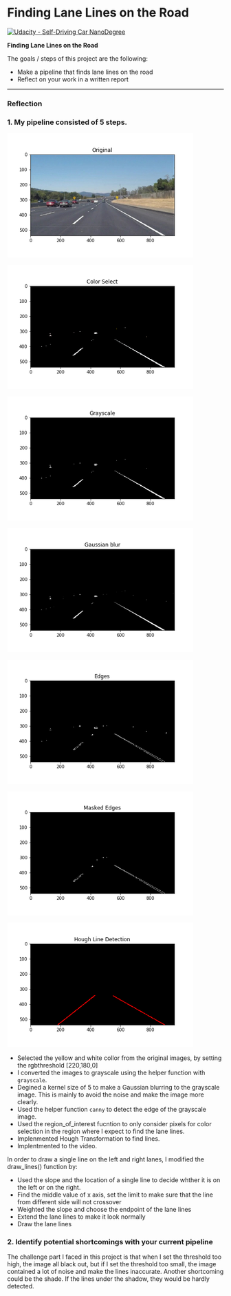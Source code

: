 # **Finding Lane Lines on the Road** 
[![Udacity - Self-Driving Car NanoDegree](https://s3.amazonaws.com/udacity-sdc/github/shield-carnd.svg)](http://www.udacity.com/drive)



**Finding Lane Lines on the Road**

The goals / steps of this project are the following:
* Make a pipeline that finds lane lines on the road
* Reflect on your work in a written report


[//]: # (Image References)


[color]: ./process/colorselect.png "colorselect"
[origin]: ./process/original.png "origin"
[grayscale]: ./process/grayscale.png "grayscale"
[Gussian]: ./process/gussian_blur.png "blur"
[edge]: ./process/edges.png "edges"
[masked]: ./process/masked_edges.png "masked"
[hough]: ./process/hough_line.png "hough"

----

### Reflection

### 1. My pipeline consisted of 5 steps.


   ![Alt Text][origin]
   
   ![Alt Text][color]
   
   ![Alt Text][grayscale]
   
   ![Alt Text][gussian]
   
   ![Alt Text][edge]
   
   ![Alt Text][masked]
   
   ![Alt Text][hough]
   
  - Selected the yellow and white collor from the original images, by setting the rgbthreshold [220,180,0]
  - I converted the images to grayscale using the helper function with `grayscale`.
  - Degined a kernel size of 5 to make a Gaussian blurring to the grayscale image. This is mainly to avoid the noise and make the image more clearly.
  - Used the helper function `canny` to detect the edge of the grayscale image.
  - Used the region_of_interest fucntion to only consider pixels for color selection in the region where I expect to find the lane lines.
  - Implenmented Hough Transformation to find lines.
  - Implentmented to the video.

In order to draw a single line on the left and right lanes, I modified the draw_lines() function by: 

  - Used the slope and the location of a single line to decide whther it is on the left or on the right.
  - Find the middle value of x axis, set the limit to make sure that the line from different side will not crossover
  - Weighted the slope and choose the endpoint of the lane lines
  - Extend the lane lines to make it look normally
  - Draw the lane lines



### 2. Identify potential shortcomings with your current pipeline

   The challenge part I faced in this project is that when I set the threshold too high, the image all black out, but if I set   the threshold too small, the image contained a lot of noise and make the lines inaccurate. Another shortcoming could be the   shade. If the lines under the shadow, they would be hardly detected. 

